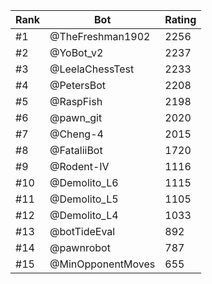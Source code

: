 Rank|Bot|Rating
---|---|---
#1|@TheFreshman1902|2256
#2|@YoBot_v2|2237
#3|@LeelaChessTest|2233
#4|@PetersBot|2208
#5|@RaspFish|2198
#6|@pawn_git|2020
#7|@Cheng-4|2015
#8|@FataliiBot|1720
#9|@Rodent-IV|1116
#10|@Demolito_L6|1115
#11|@Demolito_L5|1105
#12|@Demolito_L4|1033
#13|@botTideEval|892
#14|@pawnrobot|787
#15|@MinOpponentMoves|655

